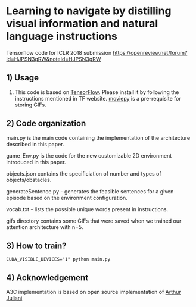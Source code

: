 # Learning to navigate by distilling visual information and natural language instructions
Tensorflow code for ICLR 2018 submission https://openreview.net/forum?id=HJPSN3gRW&noteId=HJPSN3gRW

## 1) Usage
1. This code is based on [TensorFlow](https://www.tensorflow.org/). Please install it by following the instructions mentioned in TF website. [moviepy](https://pypi.python.org/pypi/moviepy) is a pre-requisite for storing GIFs.

## 2) Code organization
main.py is the main code containing the implementation of the architecture described in this paper. 

game_Env.py is the code for the new customizable 2D environment introduced in this paper. 

objects.json contains the specificiation of number and types of objects/obstacles. 

generateSentence.py - generates the feasible sentences for a given episode based on the environment configuration. 

vocab.txt - lists the possible unique words present in instructions. 

gifs directory contains some GIFs that were saved when we trained our attention architecture with n=5.

## 3) How to train?
```
CUDA_VISIBLE_DEVICES="1" python main.py 
```

## 4) Acknowledgement
A3C implementation is based on open source implementation of [Arthur Juliani](https://github.com/awjuliani/DeepRL-Agents)

